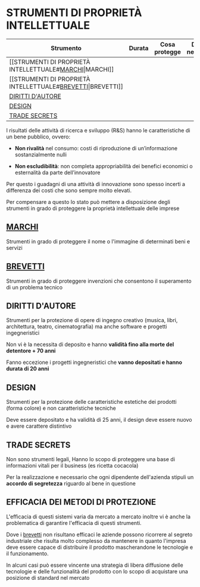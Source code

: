 # STRUMENTI DI PROPRIETÀ INTELLETTUALE

| Strumento        | Durata | Cosa protegge | Deposito necessario? |
| ---------------- | ------ | ------------- | -------------------- |
| [[STRUMENTI DI PROPRIETÀ INTELLETTUALE#[MARCHI](MARCHI.md)\|MARCHI]]           |        |               |                      |
| [[STRUMENTI DI PROPRIETÀ INTELLETTUALE#[BREVETTI](BREVETTI.md)\|BREVETTI]]        |        |               |                      |
| [DIRITTI D'AUTORE](STRUMENTI%20DI%20PROPRIETÀ%20INTELLETTUALE#DIRITTI%20D'AUTORE) |        |               |                      |
| [DESIGN](STRUMENTI%20DI%20PROPRIETÀ%20INTELLETTUALE#DESIGN)           |        |               |                      |
| [TRADE SECRETS](STRUMENTI%20DI%20PROPRIETÀ%20INTELLETTUALE#TRADE%20SECRETS)     |        |               |                      |

I risultati delle attività di ricerca e sviluppo (R&S) hanno le caratteristiche di un bene pubblico, ovvero:

- **Non rivalità** nel consumo: costi di riproduzione di un’informazione sostanzialmente nulli

- **Non escludibilità**: non completa appropriabilità dei benefici economici o esternalità da parte dell’innovatore

Per questo i guadagni di una attività di innovazione sono spesso incerti a differenza dei costi che sono sempre molto elevati.

Per compensare a questo lo stato può mettere a disposizione degli strumenti in grado di proteggere la proprietà intellettuale delle imprese

## [MARCHI](MARCHI.md)

Strumenti in grado di proteggere il nome o l'immagine di determinati beni e servizi
## [BREVETTI](BREVETTI.md)

Strumenti in grado di proteggere invenzioni che consentono il superamento di un problema tecnico 
## DIRITTI D'AUTORE

Strumenti per la protezione di opere di ingegno creativo (musica, libri, architettura, teatro, cinematografia) ma anche software e progetti ingegneristici

Non vi è la necessita di deposito e hanno **validità fino alla morte del detentore + 70 anni**

Fanno eccezione i progetti ingegneristici che **vanno depositati e hanno durata di 20 anni**

## DESIGN

Strumenti per la protezione delle caratteristiche estetiche dei prodotti (forma colore) e non caratteristiche tecniche 

Deve essere depositato e ha validità di 25 anni, il design deve essere nuovo e avere carattere distintivo

## TRADE SECRETS

Non sono strumenti legali, Hanno lo scopo di proteggere una base di informazioni vitali per il business (es ricetta cocacola)

Per la realizzazione e necessario che ogni dipendente dell'azienda stipuli un **accordo di segretezza** riguardo al bene in questione

## EFFICACIA DEI METODI DI PROTEZIONE

L'efficacia di questi sistemi varia da mercato a mercato inoltre vi è anche la problematica di garantire l'efficacia di questi strumenti.

Dove i [brevetti](BREVETTI.md) non risultano efficaci le aziende possono ricorrere al segreto industriale che risulta molto complesso da mantenere in quanto l'impresa deve essere capace di distribuire il prodotto mascherandone le tecnologie e il funzionamento.

In alcuni casi può essere vincente una strategia di libera diffusione delle tecnologie e delle funzionalità del prodotto con lo scopo di acquistare una posizione di standard nel mercato
